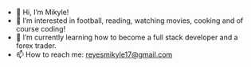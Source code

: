 - 👋 Hi, I’m Mikyle!
- 👀 I’m interested in football, reading, watching movies, cooking and of course coding! 
- 🌱 I’m currently learning how to become a full stack developer and a forex trader. 
- 📫 How to reach me: reyesmikyle17@gmail.com
